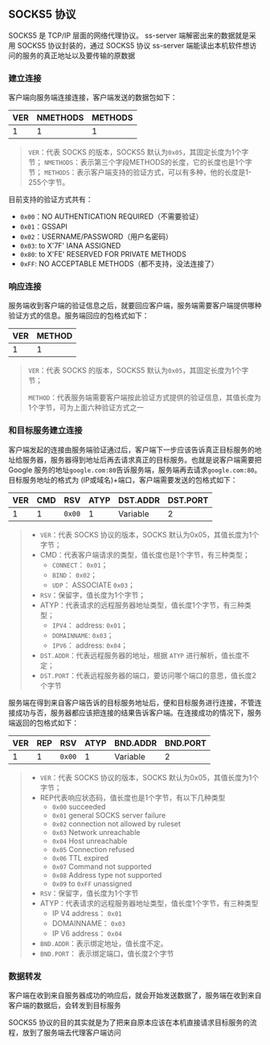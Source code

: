 ## SOCKS5 协议

SOCKS5 是 TCP/IP 层面的网络代理协议。
ss-server 端解密出来的数据就是采用 SOCKS5 协议封装的，通过 SOCKS5 协议 ss-server 端能读出本机软件想访问的服务的真正地址以及要传输的原数据


### 建立连接

客户端向服务端连接连接，客户端发送的数据包如下：

| VER  | NMETHODS | METHODS |
| ---- | -------- | ------- |
| 1    | 1        | 1       |

> `VER`：代表 SOCKS 的版本，SOCKS5 默认为`0x05`，其固定长度为1个字节；
> `NMETHODS`：表示第三个字段METHODS的长度，它的长度也是1个字节；
> `METHODS`：表示客户端支持的验证方式，可以有多种，他的长度是1-255个字节。

目前支持的验证方式共有：

- `0x00`：NO AUTHENTICATION REQUIRED（不需要验证）
- `0x01`：GSSAPI
- `0x02`：USERNAME/PASSWORD（用户名密码）
- `0x03`: to X'7F' IANA ASSIGNED
- `0x80`: to X'FE' RESERVED FOR PRIVATE METHODS
- `0xFF`: NO ACCEPTABLE METHODS（都不支持，没法连接了）


### 响应连接

服务端收到客户端的验证信息之后，就要回应客户端，服务端需要客户端提供哪种验证方式的信息。服务端回应的包格式如下：

| VER  | METHOD |
| - | - |
| 1    | 1      |

> `VER`：代表 SOCKS 的版本，SOCKS5 默认为`0x05`，其固定长度为1个字节；
>
> `METHOD`：代表服务端需要客户端按此验证方式提供的验证信息，其值长度为1个字节，可为上面六种验证方式之一


### 和目标服务建立连接

客户端发起的连接由服务端验证通过后，客户端下一步应该告诉真正目标服务的地址给服务器，服务器得到地址后再去请求真正的目标服务。也就是说客户端需要把 Google 服务的地址`google.com:80`告诉服务端，服务端再去请求`google.com:80`。
目标服务地址的格式为 (IP或域名)+端口，客户端需要发送的包格式如下：

| VER  | CMD  | RSV    | ATYP | DST.ADDR | DST.PORT |
| ---- | ---- | ------ | ---- | -------- | -------- |
| 1    | 1    | `0x00` | 1    | Variable | 2        |

> - `VER`：代表 SOCKS 协议的版本，SOCKS 默认为0x05，其值长度为1个字节；
> - CMD：代表客户端请求的类型，值长度也是1个字节，有三种类型；
>   - `CONNECT`： `0x01`；
>   - `BIND`： `0x02`；
>   - `UDP`： ASSOCIATE `0x03`；
> - `RSV`：保留字，值长度为1个字节；
> - ATYP：代表请求的远程服务器地址类型，值长度1个字节，有三种类型；
>   - `IPV4`： address: `0x01`；
>   - `DOMAINNAME`: `0x03`；
>   - `IPV6`： address: `0x04`；
> - `DST.ADDR`：代表远程服务器的地址，根据 `ATYP` 进行解析，值长度不定；
> - `DST.PORT`：代表远程服务器的端口，要访问哪个端口的意思，值长度2个字节

服务端在得到来自客户端告诉的目标服务地址后，便和目标服务进行连接，不管连接成功与否，服务器都应该把连接的结果告诉客户端。在连接成功的情况下，服务端返回的包格式如下：

| VER  | REP  | RSV    | ATYP | BND.ADDR | BND.PORT |
| ---- | ---- | ------ | ---- | -------- | -------- |
| 1    | 1    | `0x00` | 1    | Variable | 2        |

> - `VER`：代表 SOCKS 协议的版本，SOCKS 默认为0x05，其值长度为1个字节；
> - REP代表响应状态码，值长度也是1个字节，有以下几种类型
>   - `0x00` succeeded
>   - `0x01` general SOCKS server failure
>   - `0x02` connection not allowed by ruleset
>   - `0x03` Network unreachable
>   - `0x04` Host unreachable
>   - `0x05` Connection refused
>   - `0x06` TTL expired
>   - `0x07` Command not supported
>   - `0x08` Address type not supported
>   - `0x09` to `0xFF` unassigned
> - `RSV`：保留字，值长度为1个字节
> - ATYP：代表请求的远程服务器地址类型，值长度1个字节，有三种类型
>   - IP V4 address： `0x01`
>   - DOMAINNAME： `0x03`
>   - IP V6 address： `0x04`
> - `BND.ADDR`：表示绑定地址，值长度不定。
> - `BND.PORT`： 表示绑定端口，值长度2个字节


### 数据转发

客户端在收到来自服务器成功的响应后，就会开始发送数据了，服务端在收到来自客户端的数据后，会转发到目标服务

SOCKS5 协议的目的其实就是为了把来自原本应该在本机直接请求目标服务的流程，放到了服务端去代理客户端访问
